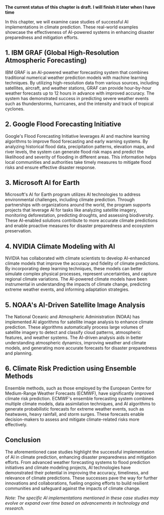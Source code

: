**The current status of this chapter is draft. I will finish it later when I have time**

In this chapter, we will examine case studies of successful AI implementations in climate prediction. These real-world examples showcase the effectiveness of AI-powered systems in enhancing disaster preparedness and mitigation efforts.

**1. IBM GRAF (Global High-Resolution Atmospheric Forecasting)**
----------------------------------------------------------------

IBM GRAF is an AI-powered weather forecasting system that combines traditional numerical weather prediction models with machine learning techniques. By utilizing high-resolution data from various sources, including satellites, aircraft, and weather stations, GRAF can provide hour-by-hour weather forecasts up to 12 hours in advance with improved accuracy. The system has demonstrated success in predicting severe weather events such as thunderstorms, hurricanes, and the intensity and track of tropical cyclones.

**2. Google Flood Forecasting Initiative**
------------------------------------------

Google's Flood Forecasting Initiative leverages AI and machine learning algorithms to improve flood forecasting and early warning systems. By analyzing historical flood data, precipitation patterns, elevation maps, and river levels, the system can generate flood risk maps and predict the likelihood and severity of flooding in different areas. This information helps local communities and authorities take timely measures to mitigate flood risks and ensure effective disaster response.

**3. Microsoft AI for Earth**
-----------------------------

Microsoft's AI for Earth program utilizes AI technologies to address environmental challenges, including climate prediction. Through partnerships with organizations around the world, the program supports projects that leverage AI for tasks like analyzing satellite imagery, monitoring deforestation, predicting droughts, and assessing biodiversity. These AI-enabled solutions contribute to more accurate climate predictions and enable proactive measures for disaster preparedness and ecosystem preservation.

**4. NVIDIA Climate Modeling with AI**
--------------------------------------

NVIDIA has collaborated with climate scientists to develop AI-enhanced climate models that improve the accuracy and fidelity of climate predictions. By incorporating deep learning techniques, these models can better simulate complex physical processes, represent uncertainties, and capture regional climate variations. The AI-powered climate models have been instrumental in understanding the impacts of climate change, predicting extreme weather events, and informing adaptation strategies.

**5. NOAA's AI-Driven Satellite Image Analysis**
------------------------------------------------

The National Oceanic and Atmospheric Administration (NOAA) has implemented AI algorithms for satellite image analysis to enhance climate prediction. These algorithms automatically process large volumes of satellite imagery to detect and classify cloud patterns, atmospheric features, and weather systems. The AI-driven analysis aids in better understanding atmospheric dynamics, improving weather and climate models, and generating more accurate forecasts for disaster preparedness and planning.

**6. Climate Risk Prediction using Ensemble Methods**
-----------------------------------------------------

Ensemble methods, such as those employed by the European Centre for Medium-Range Weather Forecasts (ECMWF), have significantly improved climate risk prediction. ECMWF's ensemble forecasting system combines multiple climate models, data assimilation techniques, and AI algorithms to generate probabilistic forecasts for extreme weather events, such as heatwaves, heavy rainfall, and storm surges. These forecasts enable decision-makers to assess and mitigate climate-related risks more effectively.

**Conclusion**
--------------

The aforementioned case studies highlight the successful implementation of AI in climate prediction, enhancing disaster preparedness and mitigation efforts. From advanced weather forecasting systems to flood prediction initiatives and climate modeling projects, AI technologies have demonstrated their potential in improving the accuracy, timeliness, and relevance of climate predictions. These successes pave the way for further innovations and collaborations, fueling ongoing efforts to build resilient communities and safeguard against the impacts of climate change.

*Note: The specific AI implementations mentioned in these case studies may evolve or expand over time based on advancements in technology and research.*

